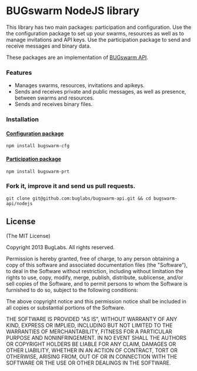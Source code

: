 # BUGswarm NodeJS library

This library has two main packages: participation and configuration. Use the
the configuration package to set up your swarms, resources as well as to manage 
invitations and API keys. Use the participation package to send and receive
messages and binary data.

These packages are an implementation of 
[BUGswarm API](http://developer.bugswarm.net/).

### Features
* Manages swarms, resources, invitations and apikeys.
* Sends and receives private and public messages, as well as presence, 
  between swarms and resources.
* Sends and receives binary files.

### Installation
#### [Configuration package](https://github.com/buglabs/bugswarm-nodejs/tree/master/configuration)
`npm install bugswarm-cfg`

#### [Participation package](https://github.com/buglabs/bugswarm-nodejs/tree/master/participation)
`npm install bugswarm-prt`


### Fork it, improve it and send us pull requests.
```shell
git clone git@github.com:buglabs/bugswarm-api.git && cd bugswarm-api/nodejs
```

## License
(The MIT License)

Copyright 2013 BugLabs. All rights reserved.

Permission is hereby granted, free of charge, to any person obtaining a copy
of this software and associated documentation files (the "Software"), to
deal in the Software without restriction, including without limitation the
rights to use, copy, modify, merge, publish, distribute, sublicense, and/or
sell copies of the Software, and to permit persons to whom the Software is
furnished to do so, subject to the following conditions:

The above copyright notice and this permission notice shall be included in
all copies or substantial portions of the Software.

THE SOFTWARE IS PROVIDED "AS IS", WITHOUT WARRANTY OF ANY KIND, EXPRESS OR
IMPLIED, INCLUDING BUT NOT LIMITED TO THE WARRANTIES OF MERCHANTABILITY,
FITNESS FOR A PARTICULAR PURPOSE AND NONINFRINGEMENT. IN NO EVENT SHALL THE
AUTHORS OR COPYRIGHT HOLDERS BE LIABLE FOR ANY CLAIM, DAMAGES OR OTHER
LIABILITY, WHETHER IN AN ACTION OF CONTRACT, TORT OR OTHERWISE, ARISING
FROM, OUT OF OR IN CONNECTION WITH THE SOFTWARE OR THE USE OR OTHER DEALINGS
IN THE SOFTWARE.
